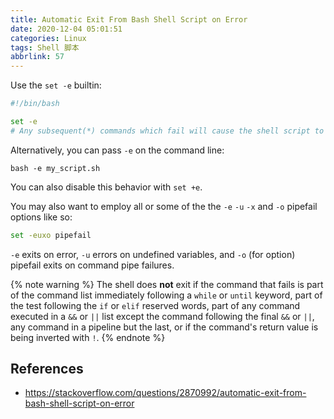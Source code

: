 ```yaml
---
title: Automatic Exit From Bash Shell Script on Error
date: 2020-12-04 05:01:51
categories: Linux
tags: Shell 脚本
abbrlink: 57
---
```

Use the `set -e` builtin:

```sh
#!/bin/bash

set -e
# Any subsequent(*) commands which fail will cause the shell script to exit immediately
```

Alternatively, you can pass `-e` on the command line:

```
bash -e my_script.sh
```

You can also disable this behavior with `set +e`.

You may also want to employ all or some of the the `-e` `-u` `-x` and `-o` pipefail options like so:

```sh
set -euxo pipefail
```

`-e` exits on error, `-u` errors on undefined variables, and `-o` (for option) pipefail exits on command pipe failures.

{% note warning %}
The shell does **not** exit if the command that fails is part of the command list immediately following a `while` or `until` keyword, part of the test following the `if` or `elif` reserved words, part of any command executed in a `&&` or `||` list except the command following the final `&&` or `||`, any command in a pipeline but the last, or if the command's return value is being inverted with `!`.
{% endnote %}

## References

- https://stackoverflow.com/questions/2870992/automatic-exit-from-bash-shell-script-on-error
